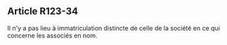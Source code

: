 Article R123-34
----
Il n'y a pas lieu à immatriculation distincte de celle de la société en ce qui
concerne les associés en nom.
